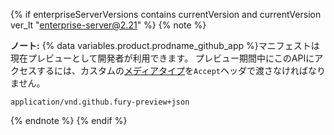 {% if enterpriseServerVersions contains currentVersion and currentVersion ver_lt "enterprise-server@2.21" %}
{% note %}

**ノート:** {% data variables.product.prodname_github_app %}マニフェストは現在プレビューとして開発者が利用できます。 プレビュー期間中にこのAPIにアクセスするには、カスタムの[メディアタイプ](/rest/overview/media-types)を`Accept`ヘッダで渡さなければなりません。

```
application/vnd.github.fury-preview+json
```

{% endnote %}
{% endif %}
